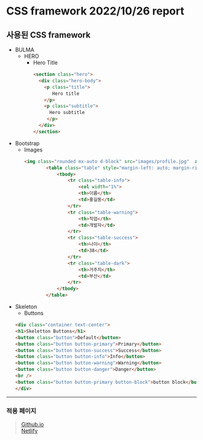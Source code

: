 # CSS framework 2022/10/26 report

## 사용된 CSS framework
* BULMA    
  * HERO    
    * Hero Title     
      ```html  
      <section class="hero">
        <div class="hero-body">
          <p class="title">
             Hero title
          </p>
          <p class="subtitle">
            Hero subtitle
           </p>
        </div>
      </section>
      ```    
* Bootstrap    
  * Images    
    ```html
    <img class="rounded mx-auto d-block" src="images/profile.jpg"  alt="홍길동의 얼굴 사진" />
            <table class="table" style="margin-left: auto; margin-right: auto; ">
                <tbody>
                    <tr class="table-info">
                        <col width="1%">  
                        <th>이름</th>
                        <td>홍길동</td>
                    </tr>
                    <tr class="table-warning">
                        <th>직업</th>
                        <td>개발자</td>
                    </tr>
                    <tr class="table-success">
                        <th>나이</th>
                        <td>38</td>
                    </tr>
                    <tr class="table-dark">
                        <th>거주지</th>
                        <td>부산</td>
                    </tr>
                </tbody>
            </table>
      ```
* Skeleton    
  * Buttons    
  ```html
  <div class="container text-center">
  <h1>Skeletton Buttons</h1>
  <button class="button">Default</button>
  <button class="button button-primary">Primary</button>
  <button class="button button-success">Success</button>
  <button class="button button-info">Info</button>
  <button class="button button-warning">Warning</button>
  <button class="button button-danger">Danger</button>
  <br />
  <button class="button button-primary button-block">button block</button>
  </div>
  ```    
***    
### 적용 페이지    
> [Github.io](https://snowscapes.github.io/KSGame/, "Github.io Link")    
> [Netlify](kscsspractice.netlify.app, "Netlify Link")
